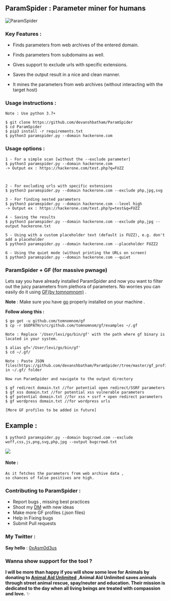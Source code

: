 
  

## ParamSpider : Parameter miner for humans

![ParamSpider](https://raw.githubusercontent.com/devanshbatham/ParamSpider/master/static/banner.PNG)

### Key Features :

  

- Finds parameters from web archives of the entered domain.

- Finds parameters from subdomains as well.

- Gives support to exclude urls with specific extensions.

- Saves the output result in a nice and clean manner.

- It mines the parameters from web archives (without interacting with the target host)

  

### Usage instructions :

```
Note : Use python 3.7+

$ git clone https://github.com/devanshbatham/ParamSpider
$ cd ParamSpider
$ pip3 install -r requirements.txt
$ python3 paramspider.py --domain hackerone.com
```

  

### Usage options :

```
1 - For a simple scan [without the --exclude parameter]
$ python3 paramspider.py --domain hackerone.com
-> Output ex : https://hackerone.com/test.php?q=FUZZ

  

2 - For excluding urls with specific extensions
$ python3 paramspider.py --domain hackerone.com --exclude php,jpg,svg

3 - For finding nested parameters
$ python3 paramspider.py --domain hackerone.com --level high
-> Output ex : https://hackerone.com/test.php?p=test&q=FUZZ

4 - Saving the results
$ python3 paramspider.py --domain hackerone.com --exclude php,jpg --output hackerone.txt

5 - Using with a custom placeholder text (default is FUZZ), e.g. don't add a placeholder
$ python3 paramspider.py --domain hackerone.com --placeholder FUZZ2

6 - Using the quiet mode (without printing the URLs on screen)
$ python3 paramspider.py --domain hackerone.com --quiet
```

### ParamSpider + GF (for massive pwnage)

  

Lets say you have already installed ParamSpider and now you want to filter out the juicy parameters from plethora of parameters. No worries you can easily do it using [GF(by tomnomnom)](https://github.com/tomnomnom/gf) .

  

**Note** : Make sure you have [go](https://golang.org/doc/install) properly installed on your machine .

  

**Follow along this :**

```
$ go get -u github.com/tomnomnom/gf
$ cp -r $GOPATH/src/github.com/tomnomnom/gf/examples ~/.gf

Note : Replace '/User/levi/go/bin/gf' with the path where gf binary is located in your system.

$ alias gf='/User/levi/go/bin/gf'
$ cd ~/.gf/

Note : Paste JSON files(https://github.com/devanshbatham/ParamSpider/tree/master/gf_profiles) in ~/.gf/ folder

Now run ParamSpider and navigate to the output directory

$ gf redirect domain.txt //for potential open redirect/SSRF parameters
$ gf xss domain.txt //for potential xss vulnerable parameters
$ gf potential domain.txt //for xss + ssrf + open redirect parameters
$ gf wordpress domain.txt //for wordpress urls

[More GF profiles to be added in future]
```

  

## Example :

```
$ python3 paramspider.py --domain bugcrowd.com --exclude woff,css,js,png,svg,php,jpg --output bugcrowd.txt
```

  

![](https://raw.githubusercontent.com/devanshbatham/ParamSpider/master/static/example.PNG)

  

#### Note :

```
As it fetches the parameters from web archive data ,
so chances of false positives are high.
```

### Contributing to ParamSpider :

 - Report bugs , missing best practices 
 - Shoot my [DM](https://twitter.com/0xAsm0d3us) with new ideas 
 - Make more GF profiles (.json files)
 - Help in Fixing bugs
 - Submit Pull requests 

 
  

### My Twitter :


**Say hello** : [0xAsm0d3us](https://twitter.com/0xAsm0d3us)

  
### Wanna show support for the tool ?


**I will be more than happy if you will show some love for Animals by donating to [Animal Aid Unlimited](https://animalaidunlimited.org/)**  **,Animal Aid Unlimited saves animals through street animal rescue, spay/neuter and education. Their mission is dedicated to the day when all living beings are treated with compassion and love.** ✨
